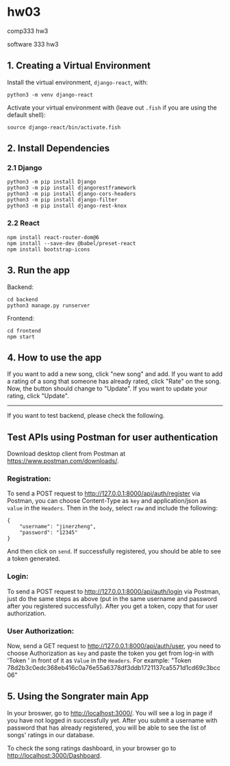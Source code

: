 # hw03
comp333 hw3

software 333 hw3

## 1. Creating a Virtual Environment
Install the virtual environment, `django-react`, with:
```shell
python3 -m venv django-react
```

Activate your virtual environment with (leave out `.fish` if you are using the default shell):

```shell
source django-react/bin/activate.fish
```

## 2. Install Dependencies

### 2.1 Django
```shell
python3 -m pip install Django
python3 -m pip install djangorestframework
python3 -m pip install django-cors-headers
python3 -m pip install django-filter
python3 -m pip install django-rest-knox
```

### 2.2 React

```shell
npm install react-router-dom@6
npm install --save-dev @babel/preset-react
npm install bootstrap-icons
```

## 3. Run the app
Backend:
```shell
cd backend
python3 manage.py runserver
```
Frontend:
```shell
cd frontend
npm start
```

## 4. How to use the app
If you want to add a new song, click "new song" and add.
If you want to add a rating of a song that someone has already rated, click "Rate" on the song. Now, the button should change to "Update".
If you want to update your rating, click "Update".

---------------------------------------------------------------------------------------------

If you want to test backend, please check the following.

## Test APIs using Postman for user authentication
Download desktop client from Postman at <https://www.postman.com/downloads/>.

### Registration:
To send a POST request to <http://127.0.0.1:8000/api/auth/register> via Postman, you can choose Content-Type as `key` and application/json as `value` in the `Headers`. Then in the `body`, select `raw` and include the following:
```shell
{
    "username": "jinerzheng",
    "password": "12345"
}
```
And then click on `send`. If successfully registered, you should be able to see a token generated.

### Login:
To send a POST request to <http://127.0.0.1:8000/api/auth/login> via Postman, just do the same steps as above (put in the same username and password after you registered successfully). After you get a token, copy that for user authorization.

### User Authorization:
Now, send a GET request to <http://127.0.0.1:8000/api/auth/user>, you need to choose Authorization as `key` and paste the token you get from log-in with 'Token ' in front of it as `Value` in the `Headers`. For example: "Token 78d2b3c0edc368eb416c0a76e55a6378df3ddb1721137ca5571d1cd69c3bcc06"

## 5. Using the Songrater main App
In your broswer, go to <http://localhost:3000/>. You will see a log in page if you have not logged in successfully yet. After you submit a username with password that has already registered, you will be able to see the list of songs' ratings in our database.

To check the song ratings dashboard, in your browser go to <http://localhost:3000/Dashboard>.
